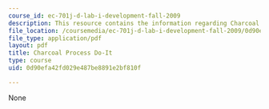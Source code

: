 ```yaml
---
course_id: ec-701j-d-lab-i-development-fall-2009
description: This resource contains the information regarding Charcoal Process Do-It.
file_location: /coursemedia/ec-701j-d-lab-i-development-fall-2009/0d90efa42fd029e487be8891e2bf810f_MITEC_701JF09_charproc_doit.pdf
file_type: application/pdf
layout: pdf
title: Charcoal Process Do-It
type: course
uid: 0d90efa42fd029e487be8891e2bf810f

---
```

None